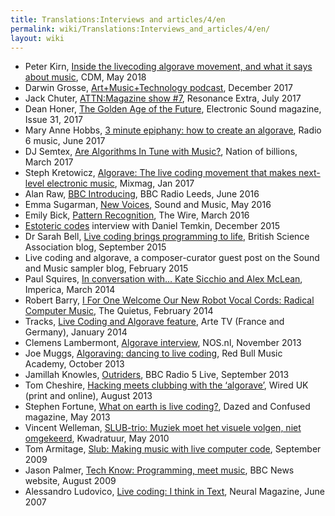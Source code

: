 ```yaml
---
title: Translations:Interviews and articles/4/en
permalink: wiki/Translations:Interviews_and_articles/4/en/
layout: wiki
---
```


-   Peter Kirn, [Inside the livecoding algorave movement, and what it
    says about
    music](http://cdm.link/2018/05/inside-the-livecoding-algorave-movement-and-what-it-says-about-music/),
    CDM, May 2018
-   Darwin Grosse, [Art+Music+Technology
    podcast](http://artmusictech.libsyn.com/podcast-210-alex-mclean),
    December 2017
-   Jack Chuter, [ATTN:Magazine show
    \#7](http://www.attnmagazine.co.uk/features/12173), Resonance Extra,
    July 2017
-   Dean Honer, [The Golden Age of the
    Future](https://slab.org/the-golden-age-of-the-future/), Electronic
    Sound magazine, Issue 31, 2017
-   Mary Anne Hobbs, [3 minute epiphany: how to create an
    algorave](http://www.bbc.co.uk/programmes/p055hl4w), Radio 6 music,
    June 2017
-   DJ Semtex, [Are Algorithms In Tune with
    Music?](https://nationofbillions.com/are-algorithms-in-tune-with-music),
    Nation of billions, March 2017
-   Steph Kretowicz, [Algorave: The live coding movement that makes
    next-level electronic music](http://mixmag.net/feature/algorave),
    Mixmag, Jan 2017
-   Alan Raw, [BBC
    Introducing](http://slab.org/bbc-introducing-west-yorkshire/), BBC
    Radio Leeds, June 2016
-   Emma Sugarman, [New
    Voices](http://read.thesampler.org/2016/05/06/meet-the-new-voices-2016-alex-mclean-talks-coding-and-aliases/),
    Sound and Music, May 2016
-   Emily Bick, [Pattern
    Recognition](http://slab.org/interview-in-the-wire-magazine/), The
    Wire, March 2016
-   [Estoteric
    codes](http://esoteric.codes/post/135188341128/interview-with-alex-mclean)
    interview with Daniel Temkin, December 2015
-   Dr Sarah Bell, [Live coding brings programming to
    life](http://www.britishscienceassociation.org/blog/live-coding-brings-programming-to-life-an-interview-with-alex-mac),
    British Science Association blog, September 2015
-   Live coding and algorave, a composer-curator guest post on the Sound
    and Music sampler blog, February 2015
-   Paul Squires, [In conversation with… Kate Sicchio and Alex
    McLean](http://www.imperica.com/en/in-conversation-with/in-conversation-with-kate-sicchio-and-alex-mclean),
    Imperica, March 2014
-   Robert Barry, [I For One Welcome Our New Robot Vocal Cords: Radical
    Computer
    Music](http://thequietus.com/articles/14405-black-midi-algorave),
    The Quietus, February 2014
-   Tracks, [Live Coding and Algorave
    feature](http://www.youtube.com/watch?v=X_NQKPH91kM), Arte TV
    (France and Germany), January 2014
-   Clemens Lambermont, [Algorave
    interview](http://www.youtube.com/watch?v=xh8b-XH2kqM&list=UU-id0vwQoAUYBNCm0nmaqQw),
    NOS.nl, November 2013
-   Joe Muggs, [Algoraving: dancing to live
    coding](http://www.redbullmusicacademy.com/magazine/algoraving-dancing-to-coding),
    Red Bull Music Academy, October 2013
-   Jamillah Knowles,
    [Outriders](http://www.bbc.co.uk/programmes/p02swmfb), BBC Radio 5
    Live, September 2013
-   Tom Cheshire, [Hacking meets clubbing with the
    ‘algorave’](http://www.wired.co.uk/magazine/archive/2013/09/play/algorave),
    Wired UK (print and online), August 2013
-   Stephen Fortune, [What on earth is live
    coding?](http://www.dazeddigital.com/artsandculture/article/16150/1/what-on-earth-is-livecoding),
    Dazed and Confused magazine, May 2013
-   Vincent Welleman, [SLUB-trio: Muziek moet het visuele volgen, niet
    omgekeerd](http://www.kwadratuur.be/interviews/detail/slub-trio/#.UxgrAjxdX1c),
    Kwadratuur, May 2010
-   Tom Armitage, [Slub: Making music with live computer
    code](http://www.wired.co.uk/news/archive/2009-09/25/making-music-with-live-computer-code-),
    September 2009
-   Jason Palmer, [Tech Know: Programming, meet
    music](http://news.bbc.co.uk/1/hi/technology/8221235.stm), BBC News
    website, August 2009
-   Alessandro Ludovico, [Live coding: I think in
    Text](http://yaxu.org/neural-interview-on-live-codin/), Neural
    Magazine, June 2007
